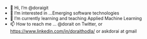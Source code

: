 - 👋 Hi, I’m @doraigit
- 👀 I’m interested in ...Emerging software technologies
- 🌱 I’m currently learning and teaching Applied Machine Learning
- 📫 How to reach me ... @dorait on Twitter, or https://www.linkedin.com/in/doraithodla/ or askdorai at gmail

<!---
doraigit/doraigit is a ✨ special ✨ repository because its `README.md` (this file) appears on your GitHub profile.
You can click the Preview link to take a look at your changes.
--->
